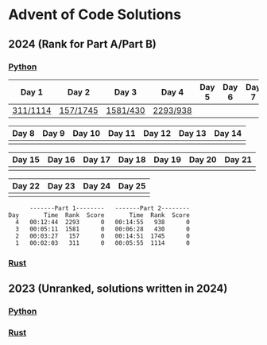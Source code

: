 # Advent of Code Solutions

## 2024 (Rank for Part A/Part B)

### [Python](./aoc2024)

| Day 1 | Day 2 | Day 3 | Day 4 | Day 5 | Day 6 | Day 7 | 
|-------|-------|-------|-------|-------|-------|-------|
| [311/1114](aoc2024/day1.py) | [157/1745](aoc2024/day2.py) | [1581/430](aoc2024/day3.py) | [2293/938](aoc2024/day4.py)

| Day 8 | Day 9 | Day 10 | Day 11 | Day 12 | Day 13 | Day 14 |
|-------|-------|--------|--------|--------|--------|--------|
| |

| Day 15 | Day 16 | Day 17 | Day 18 | Day 19 | Day 20 | Day 21 |
|--------|--------|--------|--------|--------|--------|--------|
| |

| Day 22 | Day 23 | Day 24 | Day 25 |
|--------|--------|--------|--------|
| |

```
      -------Part 1--------   -------Part 2--------
Day       Time  Rank  Score       Time  Rank  Score
  4   00:12:44  2293      0   00:14:55   938      0
  3   00:05:11  1581      0   00:06:28   430      0
  2   00:03:27   157      0   00:14:51  1745      0
  1   00:02:03   311      0   00:05:55  1114      0
```

### [Rust](./src/aoc2024)

## 2023 (Unranked, solutions written in 2024)

### [Python](./aoc2023)

### [Rust](./src/aoc2023)

